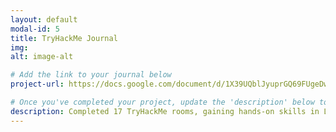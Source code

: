 ```yaml
---
layout: default
modal-id: 5
title: TryHackMe Journal
img: 
alt: image-alt

# Add the link to your journal below
project-url: https://docs.google.com/document/d/1X39UQblJyuprGQ69FUgeDwnqOQzakewEx-RLm4G1OUY/edit?usp=sharing

# Once you've completed your project, update the 'description' below to this one: Completed 17 TryHackMe rooms, gaining hands-on skills in Linux and Windows fundamentals, log analysis, network troubleshooting with Wireshark, and incident handling with Splunk.
description: Completed 17 TryHackMe rooms, gaining hands-on skills in Linux and Windows fundamentals, log analysis, network troubleshooting with Wireshark, and incident handling with Splunk.
---
```

